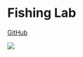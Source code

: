 # Fishing Lab

[GitHub](https://github.com/FishingLab)

<!-- background image -->

![](asstes/bg-min.jpg)
